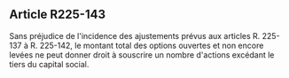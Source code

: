 Article R225-143
----
Sans préjudice de l'incidence des ajustements prévus aux articles R. 225-137 à
R. 225-142, le montant total des options ouvertes et non encore levées ne peut
donner droit à souscrire un nombre d'actions excédant le tiers du capital
social.
